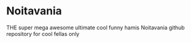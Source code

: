 # Noitavania
 THE super mega awesome ultimate cool funny hamis Noitavania github repository for cool fellas only
